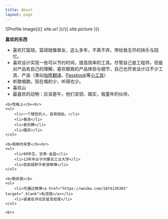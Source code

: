 ```yaml
---
title: About
layout: page
---
```

![Profile Image]({{ site.url }}/{{ site.picture }})

 <b>喜欢的东西</b><br>
    <ul>
        <li>喜欢打篮球。篮球就像挚友，这么多年，不离不弃，带给我无尽的快乐与回忆。</li>
        <li>喜欢设计实现一些可以节约时间，提高效率的工具。尽管自己是工程师，但是对产品有自己的理解，喜欢极致的产品体验与细节，自己也开发设计过不少工具、产品（类似<a href="https://github.com/maoruibin/TranslateApp" target="_blank">咕咚翻译</a>、<a href="http://gudong.name/product/2018/07/25/about_passbook.html" target="_blank">Passbook</a>等<a href="/portfolio" target="_blank">小工具</a>）</li>
        <li>听歌唱歌。现在唱的少，听得也少。</li>
        <li>喜欢山</li>
        <li>最喜欢的动物：应该是牛，他们坚韧、踏实，我童年的伙伴。</li>
    </ul>

    <b>性格上</b><br>
    <ul>
        <li>一个随性的人，容易相处。</li>
        <li>善良</li>
        <li>爱折腾</li>
        <li>踏实</li>
    </ul>

    <b>简单的背景</b><br>
    <ul>
        <li>90年生，甘肃-金昌</li>
        <li>13年毕业于内蒙古工业大学</li>
        <li>目前就职于新浪微博</li>    
    </ul>

    <b>联系我</b>
    <ul>
        <li>可通过微博<a href="https://weibo.com/1874136301" target="_blank">私信我</a></li>
        <li>或者在评论区留言给我</li>
    </ul>
    
    <br>
   


